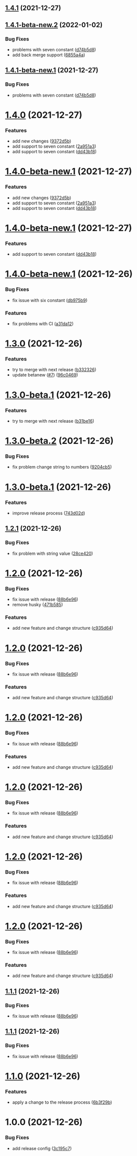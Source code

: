 ## [1.4.1](https://github.com/brayanarrieta/hello-world-brayan/compare/v1.4.0...v1.4.1) (2021-12-27)
## [1.4.1-beta-new.2](https://github.com/brayanarrieta/hello-world-brayan/compare/v1.4.1-beta-new.1...v1.4.1-beta-new.2) (2022-01-02)

### Bug Fixes

* problems with seven constant ([d74b5d8](https://github.com/brayanarrieta/hello-world-brayan/commit/d74b5d83044ae7d2e3b030655e850ff3b3ae9db2))
* add back merge support ([6855a4a](https://github.com/brayanarrieta/hello-world-brayan/commit/6855a4af56f90bfbcbfb2148556e6b2a37ed1f26))

## [1.4.1-beta-new.1](https://github.com/brayanarrieta/hello-world-brayan/compare/v1.4.0...v1.4.1-beta-new.1) (2021-12-27)


### Bug Fixes

* problems with seven constant ([d74b5d8](https://github.com/brayanarrieta/hello-world-brayan/commit/d74b5d83044ae7d2e3b030655e850ff3b3ae9db2))

# [1.4.0](https://github.com/brayanarrieta/hello-world-brayan/compare/v1.3.0...v1.4.0) (2021-12-27)


### Features

* add new changes ([9372d5b](https://github.com/brayanarrieta/hello-world-brayan/commit/9372d5b40016c4794c1765aa5baf1696a059017c))
* add support to seven constant ([2a951a3](https://github.com/brayanarrieta/hello-world-brayan/commit/2a951a3af268477f5644df0a980ad3b09a8a4668))
* add support to seven constant ([dd43b18](https://github.com/brayanarrieta/hello-world-brayan/commit/dd43b18a78dfa6a7d604f6c6249014351cdc2fd1))

# [1.4.0-beta-new.1](https://github.com/brayanarrieta/hello-world-brayan/compare/v1.3.0...v1.4.0-beta-new.1) (2021-12-27)


### Features

* add new changes ([9372d5b](https://github.com/brayanarrieta/hello-world-brayan/commit/9372d5b40016c4794c1765aa5baf1696a059017c))
* add support to seven constant ([2a951a3](https://github.com/brayanarrieta/hello-world-brayan/commit/2a951a3af268477f5644df0a980ad3b09a8a4668))
* add support to seven constant ([dd43b18](https://github.com/brayanarrieta/hello-world-brayan/commit/dd43b18a78dfa6a7d604f6c6249014351cdc2fd1))

# [1.4.0-beta-new.1](https://github.com/brayanarrieta/hello-world-brayan/compare/v1.3.0...v1.4.0-beta-new.1) (2021-12-27)


### Features

* add support to seven constant ([dd43b18](https://github.com/brayanarrieta/hello-world-brayan/commit/dd43b18a78dfa6a7d604f6c6249014351cdc2fd1))

# [1.4.0-beta-new.1](https://github.com/brayanarrieta/hello-world-brayan/compare/v1.3.0...v1.4.0-beta-new.1) (2021-12-26)


### Bug Fixes

* fix issue with six constant ([db975b9](https://github.com/brayanarrieta/hello-world-brayan/commit/db975b981c252f050e9ce51017fc8187646a5e1d))


### Features

* fix problems with CI ([a31da12](https://github.com/brayanarrieta/hello-world-brayan/commit/a31da12e998bc40d3f754309fef2c9ae65f70df2))

# [1.3.0](https://github.com/brayanarrieta/hello-world-brayan/compare/v1.2.1...v1.3.0) (2021-12-26)


### Features

* try to merge with next release ([b332326](https://github.com/brayanarrieta/hello-world-brayan/commit/b332326ddfd731c288fe9fa3ac6de6a6d1c77bc2))
* update betanew ([#7](https://github.com/brayanarrieta/hello-world-brayan/issues/7)) ([96c0469](https://github.com/brayanarrieta/hello-world-brayan/commit/96c0469252df72aabce010aa81cfce8d307e80ab))

# [1.3.0-beta.1](https://github.com/brayanarrieta/hello-world-brayan/compare/v1.2.1...v1.3.0-beta.1) (2021-12-26)


### Features

* try to merge with next release ([b31be16](https://github.com/brayanarrieta/hello-world-brayan/commit/b31be16b98c605c237ca7864f847de11d11ea1c2))

# [1.3.0-beta.2](https://github.com/brayanarrieta/hello-world-brayan/compare/v1.3.0-beta.1...v1.3.0-beta.2) (2021-12-26)


### Bug Fixes

* fix problem change string to numbers ([9204cb5](https://github.com/brayanarrieta/hello-world-brayan/commit/9204cb5cd962085c3448d7b577dcf1a5b9120edc))


# [1.3.0-beta.1](https://github.com/brayanarrieta/hello-world-brayan/compare/v1.2.1...v1.3.0-beta.1) (2021-12-26)


### Features

* improve release process ([743d02d](https://github.com/brayanarrieta/hello-world-brayan/commit/743d02dbab355d374a15654b8ce35e8976dc8eb5))

## [1.2.1](https://github.com/brayanarrieta/hello-world-brayan/compare/v1.2.0...v1.2.1) (2021-12-26)


### Bug Fixes

* fix problem with string value ([28ce420](https://github.com/brayanarrieta/hello-world-brayan/commit/28ce420f787eb9b3d16d677f10c83c4982acc081))

# [1.2.0](https://github.com/brayanarrieta/hello-world-brayan/compare/v1.1.0...v1.2.0) (2021-12-26)


### Bug Fixes

* fix issue with release ([88b6e96](https://github.com/brayanarrieta/hello-world-brayan/commit/88b6e96329471bcef979986e8d65f86ad497991f))
* remove husky ([471b585](https://github.com/brayanarrieta/hello-world-brayan/commit/471b58533d774d8eb728a2d99557175785fdd7c7))


### Features

* add new feature and change structure ([c935d64](https://github.com/brayanarrieta/hello-world-brayan/commit/c935d640b626e236fb6cd25dd3a73bd4a6b7aae4))

# [1.2.0](https://github.com/brayanarrieta/hello-world-brayan/compare/v1.1.0...v1.2.0) (2021-12-26)


### Bug Fixes

* fix issue with release ([88b6e96](https://github.com/brayanarrieta/hello-world-brayan/commit/88b6e96329471bcef979986e8d65f86ad497991f))


### Features

* add new feature and change structure ([c935d64](https://github.com/brayanarrieta/hello-world-brayan/commit/c935d640b626e236fb6cd25dd3a73bd4a6b7aae4))

# [1.2.0](https://github.com/brayanarrieta/hello-world-brayan/compare/v1.1.0...v1.2.0) (2021-12-26)


### Bug Fixes

* fix issue with release ([88b6e96](https://github.com/brayanarrieta/hello-world-brayan/commit/88b6e96329471bcef979986e8d65f86ad497991f))


### Features

* add new feature and change structure ([c935d64](https://github.com/brayanarrieta/hello-world-brayan/commit/c935d640b626e236fb6cd25dd3a73bd4a6b7aae4))

# [1.2.0](https://github.com/brayanarrieta/hello-world-brayan/compare/v1.1.0...v1.2.0) (2021-12-26)


### Bug Fixes

* fix issue with release ([88b6e96](https://github.com/brayanarrieta/hello-world-brayan/commit/88b6e96329471bcef979986e8d65f86ad497991f))


### Features

* add new feature and change structure ([c935d64](https://github.com/brayanarrieta/hello-world-brayan/commit/c935d640b626e236fb6cd25dd3a73bd4a6b7aae4))

# [1.2.0](https://github.com/brayanarrieta/hello-world-brayan/compare/v1.1.0...v1.2.0) (2021-12-26)


### Bug Fixes

* fix issue with release ([88b6e96](https://github.com/brayanarrieta/hello-world-brayan/commit/88b6e96329471bcef979986e8d65f86ad497991f))


### Features

* add new feature and change structure ([c935d64](https://github.com/brayanarrieta/hello-world-brayan/commit/c935d640b626e236fb6cd25dd3a73bd4a6b7aae4))

# [1.2.0](https://github.com/brayanarrieta/hello-world-brayan/compare/v1.1.0...v1.2.0) (2021-12-26)


### Bug Fixes

* fix issue with release ([88b6e96](https://github.com/brayanarrieta/hello-world-brayan/commit/88b6e96329471bcef979986e8d65f86ad497991f))


### Features

* add new feature and change structure ([c935d64](https://github.com/brayanarrieta/hello-world-brayan/commit/c935d640b626e236fb6cd25dd3a73bd4a6b7aae4))

## [1.1.1](https://github.com/brayanarrieta/hello-world-brayan/compare/v1.1.0...v1.1.1) (2021-12-26)


### Bug Fixes

* fix issue with release ([88b6e96](https://github.com/brayanarrieta/hello-world-brayan/commit/88b6e96329471bcef979986e8d65f86ad497991f))

## [1.1.1](https://github.com/brayanarrieta/hello-world-brayan/compare/v1.1.0...v1.1.1) (2021-12-26)


### Bug Fixes

* fix issue with release ([88b6e96](https://github.com/brayanarrieta/hello-world-brayan/commit/88b6e96329471bcef979986e8d65f86ad497991f))

# [1.1.0](https://github.com/brayanarrieta/hello-world-brayan/compare/v1.0.0...v1.1.0) (2021-12-26)


### Features

* apply a change to the release process ([6b3f29b](https://github.com/brayanarrieta/hello-world-brayan/commit/6b3f29b0b22fb5ec54924f483bbf8a99228f4eec))

# 1.0.0 (2021-12-26)


### Bug Fixes

* add release config ([3c195c7](https://github.com/brayanarrieta/hello-world-brayan/commit/3c195c7c0a97b2ed1c4cf9fb83ed29bad6fb7779))
